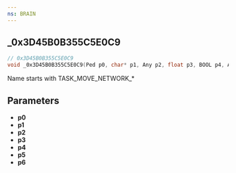 ```yaml
---
ns: BRAIN
---
```

## _0x3D45B0B355C5E0C9

```c
// 0x3D45B0B355C5E0C9
void _0x3D45B0B355C5E0C9(Ped p0, char* p1, Any p2, float p3, BOOL p4, Any p5, Any p6);
```

Name starts with TASK_MOVE_NETWORK_*

## Parameters
* **p0**
* **p1**
* **p2**
* **p3**
* **p4**
* **p5**
* **p6**

